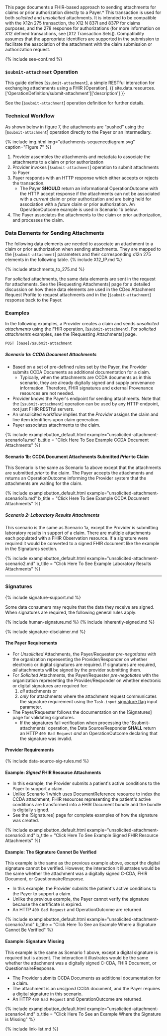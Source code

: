 

This page documents a FHIR-based approach to sending attachments for claims or prior authorization directly to a Payer.\* This transaction is used for both *solicited* and *unsolicited* attachments. It is intended to be compatible with the X12n 275 transaction, <span class="bg-success" markdown="1">the X12 N 837I and 837P for claims purposes, and the 278 response for authorizations (for more information on X12 defined transactions, see [X12 Transaction Sets]). Compatibility assumes that the appropriate identifiers are supported in the submission to facilitate the association of the attachment with the claim submission or authorization request.</span><!-- new-content -->

{% include see-conf.md %}

### `$submit-attachment` Operation

This guide defines [`$submit-attachment`], a simple RESTful interaction for exchanging attachments using a FHIR [Operation]. {{ site.data.resources.['OperationDefinition/submit-attachment']['description'] }}

See the [`$submit-attachment`] operation definition for further details.

### Technical Workflow

As shown below in figure 7, the attachments are “pushed” using the [`$submit-attachment`] operation directly to the Payer or an Intermediary.


{% include img.html img="attachments-sequencediagram.svg" caption="Figure 7" %}


1. Provider assembles the attachments and metadata to associate the attachments to a claim or prior authorization
2. Provider invokes [`$submit-attachment`] operation to submit attachments to Payer
3. Payer responds with an HTTP response which either accepts or rejects the transaction.
   - The Payer **SHOULD** return an informational OperationOutcome with the HTTP accept response if the attachments can not be associated with a *current* claim or prior authorization and are being held for association with a *future* claim or prior authorization.  An OperationOutcome example is used in Scenario 1b below.
4. The Payer associates the attachments to the claim or prior authorization, and processes the claim.


### Data Elements for Sending Attachments

The following data elements are needed to associate an attachment to a claim or prior authorization when sending attachments. <span class="bg-success" markdown="1">They are mapped to the [`$submit-attachment`] parameters and their corresponding x12n 275 elements in the following table. {% include X12_IP.md %} </span><!-- new-content -->

{% include attachments_to_275.md %}

For *solicited* attachments, the same data elements are sent in the request for attachments. See the [Requesting Attachments] page for a detailed discussion on how these data elements are used in the CDex Attachment Request Profile to request attachments and in the [`$submit-attachment`] response back to the Payer.

### Examples

In the following examples, a Provider creates a claim and sends *unsolicited attachments* using the FHIR operation, [`$submit-attachment`]. For *solicited attachments* examples, see the [Requesting Attachments] page.

`POST [base]/$submit-attachment`

##### Scenario 1a: CCDA Document Attachments

- Based on a set of pre-defined rules set by the Payer, the Provider submits CCDA Documents as additional documentation for a claim.
  - Typically, when the attachments are CCDA documents as in this scenario, they are already digitally signed and supply provenance information. Therefore, FHIR signatures and external Provenance resources are not needed.
- Provider knows the Payer's endpoint for sending attachments.  Note that the [`$submit-attachment`] operation can be used by any HTTP endpoint, not just FHIR RESTful servers.
- An unsolicited workflow implies that the *Provider* assigns the claim and line item identifiers upon claim generation.
- Payer associates attachments to the claim.

{% include examplebutton_default.html example="unsolicited-attachment-scenario1a.md" b_title = "Click Here To See Example CCDA Document Attachments" %}


#### Scenario 1b: CCDA Document Attachments Submitted *Prior* to Claim

This Scenario is the same as Scenario 1a above except that the attachments are submitted *prior* to the claim.  The Payer accepts the attachments and returns an OperationOutcome informing the Provider system that the attachments are waiting for the claim.

{% include examplebutton_default.html example="unsolicited-attachment-scenario1b.md" b_title = "Click Here To See Example CCDA Document Attachments" %}

##### Scenario 2: Laboratory Results Attachments

 This scenario is the same as Scenario 1a, except the Provider is submitting laboratory results in support of a claim.  There are multiple attachments each populated with a FHIR Observation resource. If a signature were required it would be converted to a signed FHIR document like the example in the Signatures section.

{% include examplebutton_default.html example="unsolicited-attachment-scenario2.md" b_title = "Click Here To See Example Laboratory Results Attachments" %}

---

### Signatures

{% include signature-support.md %}

Some data consumers may require that the data they receive are signed. When signatures are required, the following general rules apply:

{% include human-signature.md %}
{% include inherently-signed.md %}

{% include signature-disclaimer.md %}

#### The Payer Requirements

- For *Unsolicited* Attachments, the Payer/Requester *pre-negotiates* with the organization representing the Provider/Responder on whether electronic or digital signatures are required.  If signatures are required, *all* attachments will be signed by the provider submitting them.
- For *Solicited* Attachments, the Payer/Requester *pre-negotiates* with the organization representing the Provider/Responder on whether electronic or digital signatures are required for:
  1. *all* attachments or
  2. *only* for attachments where the attachment request communicates the signature requirement using the `Task.input` [signature flag](StructureDefinition-cdex-task-attachment-request-definitions.html#Task.input:signature) input parameter.
- The Payer/Requester follows the documentation on the [Signatures] page for validating signatures.
  - If the signatures fail verification when processing the '$submit-attachments' operation, the Data Source/Responder **SHALL** return an HTTP `400 Bad Request` *and* an OperationOutcome declaring that the signature was invalid.

#### Provider Requirements

{% include data-source-sig-rules.md %}

#### Example: *Signed* FHIR Resource Attachments

- In this example, the Provider submits a patient's active conditions to the Payer to support a <span class="bg-success" markdown="1">claim</span><!-- new-content -->.
- Unlike Scenario 1 which uses DocumentReference resource to index the CCDA attachment, FHIR resources representing the patient's active conditions are transformed into a FHIR Document bundle and the bundle is digitally signed.
- See the [Signatures] page for complete examples of how the signature was created.

{% include examplebutton_default.html example="unsolicited-attachment-scenario3.md" b_title = "Click Here To See Example Signed FHIR Resource Attachments" %}

#### Example: The Signature Cannot Be Verified

This example is the same as the previous example above, except the digital signature cannot be verified.  However, the interaction it illustrates would be the same whether the attachment was a digitally signed C-CDA, FHIR Document, or QuestionnaireResponse.

- In this example, the Provider submits the patient's active conditions to the Payer to support a <span class="bg-success" markdown="1">claim</span><!-- new-content -->.
- Unlike the previous example, the Payer cannot verify the signature because the certificate is expired.
- An HTTP `400 Bad Request` and OperationOutcome are returned.

{% include examplebutton_default.html example="unsolicited-attachment-scenario7.md" b_title = "Click Here To See an Example Where a Signature Cannot Be Verified" %}

#### Example: Signature Missing

This example is the same as Scenario 1 above, except a digital signature is required but is absent.  The interaction it illustrates would be the same whether the attachment was a digitally signed C-CDA, FHIR Document, or QuestionnaireResponse.

- The Provider submits CCDA Documents as additional documentation for a claim.
- The attachment is an *unsigned* CCDA document, and the Payer requires a digital signature in this scenario.
- An HTTP `400 Bad Request` and OperationOutcome are returned.

{% include examplebutton_default.html example="unsolicited-attachment-scenario4.md" b_title = "Click Here To See an Example Where the Signature is Missing" %}

{% include link-list.md %}
